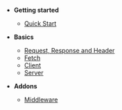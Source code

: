 - **Getting started**
  - [Quick Start](getting-started/quick-start.md)
	
- **Basics**
  - [Request, Response and Header](basics/request-response-header.md)
  - [Fetch](basics/fetch.md)
  - [Client](basics/client.md)
  - [Server](basics/server.md)

- **Addons**
  - [Middleware](addons/middleware.md)